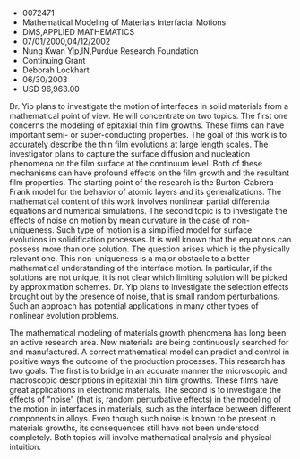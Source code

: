 
* 0072471
* Mathematical Modeling of Materials Interfacial Motions
* DMS,APPLIED MATHEMATICS
* 07/01/2000,04/12/2002
* Nung Kwan Yip,IN,Purdue Research Foundation
* Continuing Grant
* Deborah Lockhart
* 06/30/2003
* USD 96,963.00

Dr. Yip plans to investigate the motion of interfaces in solid materials from a
mathematical point of view. He will concentrate on two topics. The first one
concerns the modeling of epitaxial thin film growths. These films can have
important semi- or super-conducting properties. The goal of this work is to
accurately describe the thin film evolutions at large length scales. The
investigator plans to capture the surface diffusion and nucleation phenomena on
the film surface at the continuum level. Both of these mechanisms can have
profound effects on the film growth and the resultant film properties. The
starting point of the research is the Burton-Cabrera-Frank model for the
behavior of atomic layers and its generalizations. The mathematical content of
this work involves nonlinear partial differential equations and numerical
simulations. The second topic is to investigate the effects of noise on motion
by mean curvature in the case of non-uniqueness. Such type of motion is a
simplified model for surface evolutions in solidification processes. It is well
known that the equations can possess more than one solution. The question arises
which is the physically relevant one. This non-uniqueness is a major obstacle to
a better mathematical understanding of the interface motion. In particular, if
the solutions are not unique, it is not clear which limiting solution will be
picked by approximation schemes. Dr. Yip plans to investigate the selection
effects brought out by the presence of noise, that is small random
perturbations. Such an approach has potential applications in many other types
of nonlinear evolution problems.

The mathematical modeling of materials growth phenomena has long been an active
research area. New materials are being continuously searched for and
manufactured. A correct mathematical model can predict and control in positive
ways the outcome of the production processes. This research has two goals. The
first is to bridge in an accurate manner the microscopic and macroscopic
descriptions in epitaxial thin film growths. These films have great applications
in electronic materials. The second is to investigate the effects of "noise"
(that is, random perturbative effects) in the modeling of the motion in
interfaces in materials, such as the interface between different components in
alloys. Even though such noise is known to be present in materials growths, its
consequences still have not been understood completely. Both topics will involve
mathematical analysis and physical intuition.
